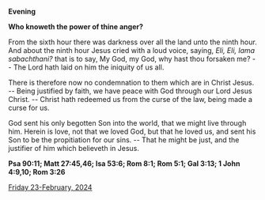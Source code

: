 **Evening**

**Who knoweth the power of thine anger?**
 
From the sixth hour there was darkness over all the land unto the ninth hour. And about the ninth hour Jesus cried with a loud voice, saying, <em>Eli, Eli, lama sabachthani?</em> that is to say, My God, my God, why hast thou forsaken me? -- The Lord hath laid on him the iniquity of us all.
 
There is therefore now no condemnation to them which are in Christ Jesus. -- Being justified by faith, we have peace with God through our Lord Jesus Christ. -- Christ hath redeemed us from the curse of the law, being made a curse for us.
 
God sent his only begotten Son into the world, that we might live through him. Herein is love, not that we loved God, but that he loved us, and sent his Son to be the propitiation for our sins. -- That he might be just, and the justifier of him which believeth in Jesus.  

**Psa 90:11; Matt 27:45,46; Isa 53:6; Rom 8:1; Rom 5:1; Gal 3:13; 1 John 4:9,10; Rom 3:26**

[Friday 23-February, 2024](https://t.me/daily_light)
